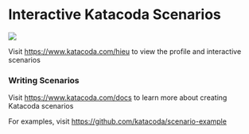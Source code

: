 # Interactive Katacoda Scenarios

[![](http://shields.katacoda.com/katacoda/hieu/count.svg)](https://www.katacoda.com/hieu "Get your profile on Katacoda.com")

Visit https://www.katacoda.com/hieu to view the profile and interactive scenarios

### Writing Scenarios
Visit https://www.katacoda.com/docs to learn more about creating Katacoda scenarios

For examples, visit https://github.com/katacoda/scenario-example
